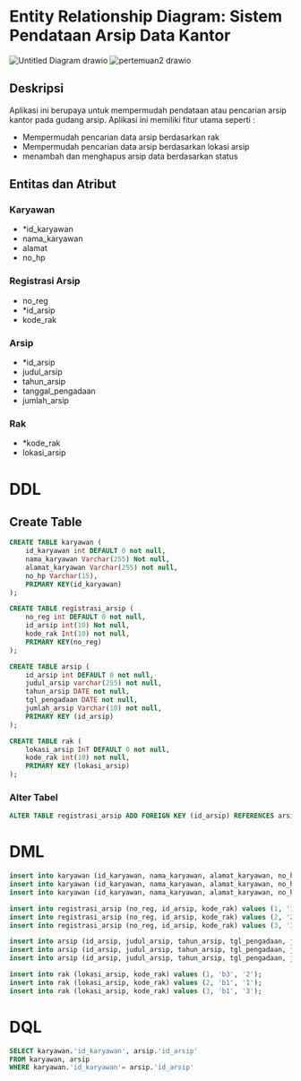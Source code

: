 # Entity Relationship Diagram: Sistem Pendataan Arsip Data Kantor
![Untitled Diagram drawio](https://user-images.githubusercontent.com/100889878/159740986-ef0e8844-0507-484a-8ddb-fb2d85b09741.png)
![pertemuan2 drawio](https://user-images.githubusercontent.com/100889878/158046828-5821344e-79f1-4533-87cc-4c9021dc5435.png)

## Deskripsi

Aplikasi ini berupaya untuk mempermudah pendataan atau pencarian arsip kantor pada gudang arsip. Aplikasi ini memiliki fitur utama seperti :
- Mempermudah pencarian data arsip berdasarkan rak
- Mempermudah pencarian data arsip berdasarkan lokasi arsip
- menambah dan menghapus arsip data berdasarkan status

## Entitas dan Atribut

### Karyawan
- *id_karyawan
- nama_karyawan
- alamat
- no_hp

### Registrasi Arsip
- no_reg
- *id_arsip
- kode_rak

### Arsip
- *id_arsip
- judul_arsip
- tahun_arsip
- tanggal_pengadaan
- jumlah_arsip

### Rak
- *kode_rak
- lokasi_arsip


# DDL
## Create Table
```sql
CREATE TABLE karyawan (
  	id_karyawan int DEFAULT 0 not null,
	nama_karyawan Varchar(255) Not null,
  	alamat_karyawan Varchar(255) not null,
  	no_hp Varchar(15),
  	PRIMARY KEY(id_karyawan)
);
```
```sql
CREATE TABLE registrasi_arsip (
  	no_reg int DEFAULT 0 not null,
	id_arsip int(10) Not null,
  	kode_rak Int(10) not null,
  	PRIMARY KEY(no_reg)
);
```
```sql
CREATE TABLE arsip (
	id_arsip int DEFAULT 0 not null,
  	judul_arsip varchar(255) not null,
  	tahun_arsip DATE not null,
  	tgl_pengadaan DATE not null,
  	jumlah_arsip Varchar(10) not null,
  	PRIMARY KEY (id_arsip)
);
```
```sql
CREATE TABLE rak (
	lokasi_arsip InT DEFAULT 0 not null,
  	kode_rak int(10) not null,
  	PRIMARY KEY (lokasi_arsip)
);
```
### Alter Tabel
```sql
ALTER TABLE registrasi_arsip ADD FOREIGN KEY (id_arsip) REFERENCES arsip(id_arsip);
```
# DML
```sql
insert into karyawan (id_karyawan, nama_karyawan, alamat_karyawan, no_hp) values (1, 'Raihan Nur Sidiq', 'Komp.Abdi Negara II', '+82 123 456 7891');
insert into karyawan (id_karyawan, nama_karyawan, alamat_karyawan, no_hp) values (2, 'Jajang Maulana', 'Permata Biru', '+81 231 654 9876');
insert into karyawan (id_karyawan, nama_karyawan, alamat_karyawan, no_hp) values (3, 'Harris Repen', 'Ujung Berung', '+81 342 353 5342');
```
```sql
insert into registrasi_arsip (no_reg, id_arsip, kode_rak) values (1, '1', '1');
insert into registrasi_arsip (no_reg, id_arsip, kode_rak) values (2, '2', '2');
insert into registrasi_arsip (no_reg, id_arsip, kode_rak) values (3, '3', '3');
```
```sql
insert into arsip (id_arsip, judul_arsip, tahun_arsip, tgl_pengadaan, jumlah_arsip) values (1, 'Surat Keluar', '2016', '2015', '1');
insert into arsip (id_arsip, judul_arsip, tahun_arsip, tgl_pengadaan, jumlah_arsip) values (2, 'Buku Kendali', '2017', '2017', '1');
insert into arsip (id_arsip, judul_arsip, tahun_arsip, tgl_pengadaan, jumlah_arsip) values (3, 'SPK Kegiatan Penyelenggaraan Admin', '2019', '2018', '5');
```
```sql
insert into rak (lokasi_arsip, kode_rak) values (1, 'b3', '2');
insert into rak (lokasi_arsip, kode_rak) values (2, 'b1', '1');
insert into rak (lokasi_arsip, kode_rak) values (3, 'b1', '3');
```
# DQL
```sql
SELECT karyawan.'id_karyawan', arsip.'id_arsip'
FROM karyawan, arsip
WHERE karyawan.'id_karyawan'= arsip.'id_arsip'
```
